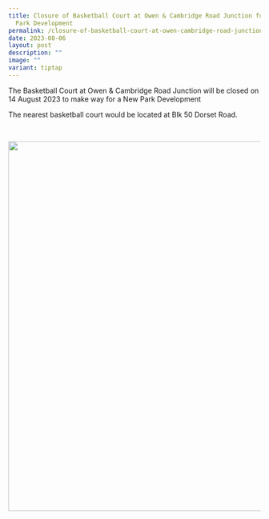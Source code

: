 ```yaml
---
title: Closure of Basketball Court at Owen & Cambridge Road Junction for New
  Park Development
permalink: /closure-of-basketball-court-at-owen-cambridge-road-junction-for-new-park-development/
date: 2023-08-06
layout: post
description: ""
image: ""
variant: tiptap
---
```

<p>The Basketball Court at Owen &amp; Cambridge Road Junction will be closed
on 14 August 2023 to make way for a New Park Development</p>
<p>The nearest basketball court would be located at Blk 50 Dorset Road.</p>
<p>
<br>
</p>
<div class="isomer-image-wrapper">
<img style="width: 740px; color: rgb(0, 0, 0); font-family: system-ui, -apple-system, &quot;system-ui&quot;, &quot;Segoe UI&quot;, Roboto, Oxygen, Ubuntu, Cantarell, &quot;Open Sans&quot;, &quot;Helvetica Neue&quot;, sans-serif; font-size: medium; font-style: normal; font-variant-ligatures: normal; font-variant-caps: normal; font-weight: 400; letter-spacing: normal; orphans: 2; text-align: start; text-indent: 0px; text-transform: none; widows: 2; word-spacing: 0px; -webkit-text-stroke-width: 0px; white-space: normal; text-decoration-thickness: initial; text-decoration-style: initial; text-decoration-color: initial;" height="auto" width="100%" src="https://moca.sgp1.cdn.digitaloceanspaces.com/News%20%26%20Notices/64d05e5f0400f5492f3c80e7_Copy%2520of%2520Grey%2520Minimalist%2520Under%2520Construction%2520Announcement%2520Instagram%2520Post%2520(Document%2520(A4%2520Portrait)).webp">
</div>
<p></p>